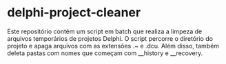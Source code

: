 # delphi-project-cleaner
Este repositório contém um script em batch que realiza a limpeza de arquivos temporários de projetos Delphi. O script percorre o diretório do projeto e apaga arquivos com as extensões .~ e .dcu. Além disso, também deleta pastas com nomes que começam com __history e __recovery. 
